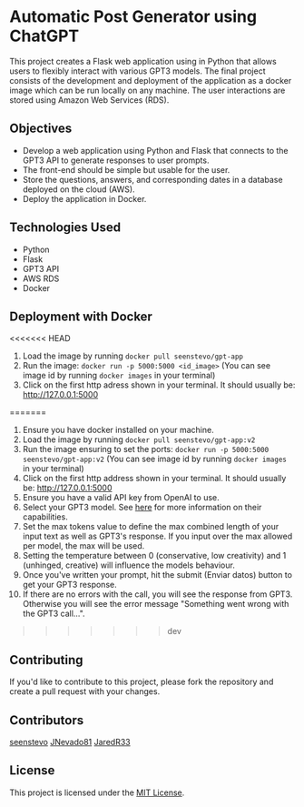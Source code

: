 # Automatic Post Generator using ChatGPT

This project creates a Flask web application using in Python that allows users to flexibly interact with various GPT3 models. The final project consists of the development and deployment of the application as a docker image which can be run locally on any machine. The user interactions are stored using Amazon Web Services (RDS).

## Objectives
* Develop a web application using Python and Flask that connects to the GPT3 API to generate responses to user prompts. 
* The front-end should be simple but usable for the user.
* Store the questions, answers, and corresponding dates in a database deployed on the cloud (AWS).
* Deploy the application in Docker.

## Technologies Used
* Python
* Flask
* GPT3 API
* AWS RDS
* Docker

## Deployment with Docker
<<<<<<< HEAD

1. Load the image by running `docker pull seenstevo/gpt-app`
2. Run the image: `docker run -p 5000:5000 <id_image>`
  (You can see image id by running `docker images` in your terminal)
3. Click on the first http adress shown in your terminal. It should usually be: http://127.0.0.1:5000
     
=======
1. Ensure you have docker installed on your machine.
2. Load the image by running `docker pull seenstevo/gpt-app:v2`
3. Run the image ensuring to set the ports: `docker run -p 5000:5000 seenstevo/gpt-app:v2`
  (You can see image id by running `docker images` in your terminal)
4. Click on the first http address shown in your terminal. It should usually be: http://127.0.0.1:5000
5. Ensure you have a valid API key from OpenAI to use.
6. Select your GPT3 model. See [here](https://platform.openai.com/docs/models/gpt-3-5) for more information on their capabilities.
7. Set the max tokens value to define the max combined length of your input text as well as GPT3's response. If you input over the max allowed per model, the max will be used.
8. Setting the temperature between 0 (conservative, low creativity) and 1 (unhinged, creative) will influence the models behaviour.
9. Once you've written your prompt, hit the submit (Enviar datos) button to get your GPT3 response.
10. If there are no errors with the call, you will see the response from GPT3. Otherwise you will see the error message "Something went wrong with the GPT3 call...".
>>>>>>> dev

## Contributing
If you'd like to contribute to this project, please fork the repository and create a pull request with your changes.

## Contributors
[seenstevo](https://github.com/seenstevo)
[JNevado81](https://github.com/JNevado81)
[JaredR33](https://github.com/JaredR33)

## License
This project is licensed under the [MIT License](https://opensource.org/licenses/MIT).
